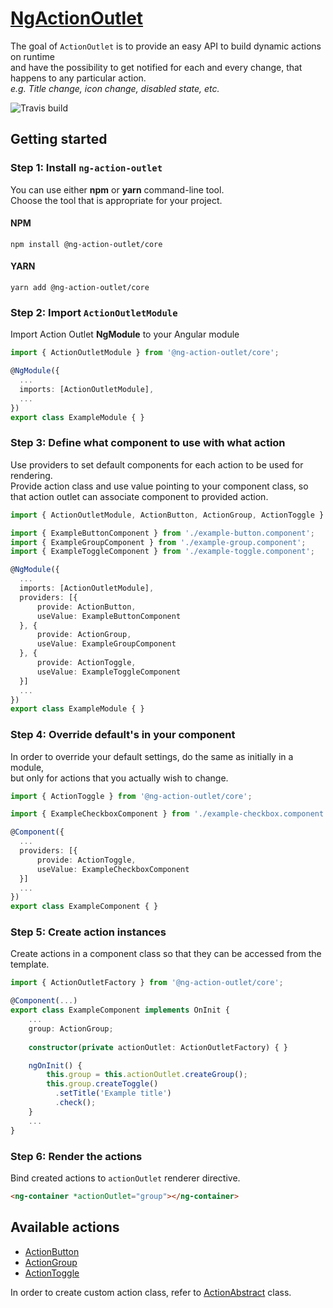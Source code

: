 # [NgActionOutlet](https://klemenoslaj.github.io/ng-action-outlet/)

The goal of `ActionOutlet` is to provide an easy API to build dynamic actions on runtime  
and have the possibility to get notified for each and every change, that happens to any particular action.  
*e.g. Title change, icon change, disabled state, etc.*

![Travis build](https://img.shields.io/travis/klemenoslaj/ng-action-outlet.svg)

## Getting started

### Step 1: Install `ng-action-outlet`
You can use either **npm** or **yarn** command-line tool.  
Choose the tool that is appropriate for your project.

#### NPM
`npm install @ng-action-outlet/core`

#### YARN
`yarn add @ng-action-outlet/core`

### Step 2: Import `ActionOutletModule`
Import Action Outlet **NgModule** to your Angular module
```typescript
import { ActionOutletModule } from '@ng-action-outlet/core';

@NgModule({
  ...
  imports: [ActionOutletModule],
  ...
})
export class ExampleModule { }
```

### Step 3: Define what component to use with what action
Use providers to set default components for each action to be used for rendering.  
Provide action class and use value pointing to your component class,
so that action outlet can associate component to provided action.
```typescript
import { ActionOutletModule, ActionButton, ActionGroup, ActionToggle } from '@ng-action-outlet/core';

import { ExampleButtonComponent } from './example-button.component';
import { ExampleGroupComponent } from './example-group.component';
import { ExampleToggleComponent } from './example-toggle.component';

@NgModule({
  ...
  imports: [ActionOutletModule],
  providers: [{
      provide: ActionButton,
      useValue: ExampleButtonComponent
  }, {
      provide: ActionGroup,
      useValue: ExampleGroupComponent
  }, {
      provide: ActionToggle,
      useValue: ExampleToggleComponent
  }]
  ...
})
export class ExampleModule { }
```

### Step 4: Override default's in your component
In order to override your default settings, do the same as initially in a module,  
but only for actions that you actually wish to change.
```typescript
import { ActionToggle } from '@ng-action-outlet/core';

import { ExampleCheckboxComponent } from './example-checkbox.component';

@Component({
  ...
  providers: [{
      provide: ActionToggle,
      useValue: ExampleCheckboxComponent
  }]
  ...
})
export class ExampleComponent { }
```

### Step 5: Create action instances
Create actions in a component class so that they can be accessed from the template.
```typescript
import { ActionOutletFactory } from '@ng-action-outlet/core';

@Component(...)
export class ExampleComponent implements OnInit {
    ...
    group: ActionGroup;
    
    constructor(private actionOutlet: ActionOutletFactory) { }

    ngOnInit() {
        this.group = this.actionOutlet.createGroup();
        this.group.createToggle()
          .setTitle('Example title')
          .check();
    }
    ...
}
```

### Step 6: Render the actions
Bind created actions to `actionOutlet` renderer directive.
```html
<ng-container *actionOutlet="group"></ng-container>
```

## Available actions

* [ActionButton](https://klemenoslaj.github.io/ng-action-outlet/classes/ActionButton.html)
* [ActionGroup](https://klemenoslaj.github.io/ng-action-outlet/classes/ActionGroup.html)
* [ActionToggle](https://klemenoslaj.github.io/ng-action-outlet/classes/ActionToggle.html)

In order to create custom action class, refer to [ActionAbstract](./classes/ActionAbstract.html) class.
